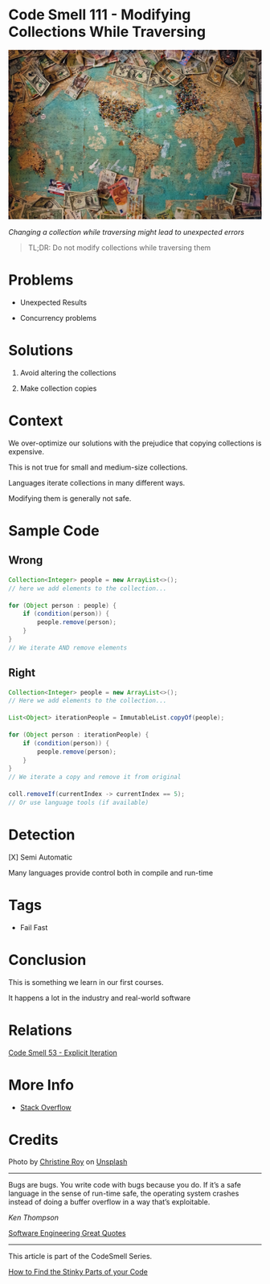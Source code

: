 # Code Smell 111 - Modifying Collections While Traversing

![Code Smell 111 - Modifying Collections While Traversing](Code%20Smell%20111%20-%20Modifying%20Collections%20While%20Traversing.jpg)

*Changing a collection while traversing might lead to unexpected errors*

> TL;DR: Do not modify collections while traversing them

# Problems

- Unexpected Results 

- Concurrency problems

# Solutions

1. Avoid altering the collections 

2. Make collection copies

# Context

We over-optimize our solutions with the prejudice that copying collections is expensive. 

This is not true for small and medium-size collections. 

Languages iterate collections in many different ways. 

Modifying them is generally not safe.

# Sample Code

## Wrong

[Gist Url]: # (https://gist.github.com/mcsee/9d66e179c57495aa7c2080ee34152c11)
```java
Collection<Integer> people = new ArrayList<>();
// here we add elements to the collection...
  
for (Object person : people) {
    if (condition(person)) {
        people.remove(person);
    }
}
// We iterate AND remove elements
```

## Right

[Gist Url]: # (https://gist.github.com/mcsee/18369eb8798462ef04372be56827c9d6)
```java
Collection<Integer> people = new ArrayList<>();
// Here we add elements to the collection...

List<Object> iterationPeople = ImmutableList.copyOf(people);
    
for (Object person : iterationPeople) {
    if (condition(person)) {
        people.remove(person);
    }
}
// We iterate a copy and remove it from original

coll.removeIf(currentIndex -> currentIndex == 5);
// Or use language tools (if available)
```

# Detection

[X] Semi Automatic 

Many languages provide control both in compile and run-time

# Tags

- Fail Fast

# Conclusion

This is something we learn in our first courses.

It happens a lot in the industry and real-world software

# Relations

[Code Smell 53 - Explicit Iteration](https://github.com/mcsee/Software-Design-Articles/tree/main/Articles/Code%20Smells/Code%20Smell%2053%20-%20Explicit%20Iteration/readme.md)

# More Info

- [Stack Overflow](https://stackoverflow.com/questions/223918/iterating-through-a-collection-avoiding-concurrentmodificationexception-when-re)

# Credits

Photo by [Christine Roy](https://unsplash.com/@agent_illustrateur) on [Unsplash](https://unsplash.com/s/photos/travel)
  
* * *

Bugs are bugs. You write code with bugs because you do. If it’s a safe language in the sense of run-time safe, the operating system crashes instead of doing a buffer overflow in a way that’s exploitable.

_Ken Thompson_
 
[Software Engineering Great Quotes](https://github.com/mcsee/Software-Design-Articles/tree/main/Articles/Quotes/Software%20Engineering%20Great%20Quotes/readme.md)

* * *

This article is part of the CodeSmell Series.

[How to Find the Stinky Parts of your Code](https://github.com/mcsee/Software-Design-Articles/tree/main/Articles/Code%20Smells/How%20to%20Find%20the%20Stinky%20parts%20of%20your%20Code/readme.md)